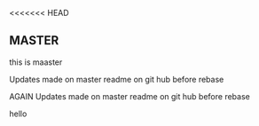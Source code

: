 <<<<<<< HEAD
## MASTER

this is maaster

Updates made on master readme on git hub before rebase

AGAIN Updates made on master readme on git hub before rebase

hello
